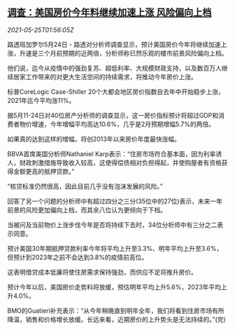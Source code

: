 <!--1621908062000-->
[调查：美国房价今年料继续加速上涨 风险偏向上档](https://cn.reuters.com/article/poll-us-house-price-outlook-0525-idCNKCS2D604I)
------

<div><i>2021-05-25T01:56:05Z</i></div><p>路透班加罗尔5月24日 - 路透对分析师调查显示，预计美国房价今年将继续加速上涨，升速是三个月前预期的近两倍，分析师称已然乐观的楼市前景风险偏向上档。</p><p>他们说，迄今从疫情中的强劲复苏、超低利率、大规模财政支持，以及数百万人继续居家工作带来的对更大生活空间的持续需求，将推动今年房价上涨。</p><p>标普CoreLogic Case-Shiller 20个大都会地区房价指数自去年中开始稳步上涨，2021年迄今平均涨11%。</p><p>据5月11-24日对40位房产分析师的调查显示，这一房价指标预计将超过GDP和消费者物价增速，今年增幅平均高达10.6%，几乎是2月预期增幅5.7%的两倍。</p><p>如果真的达到这样的增幅，将创2013年以来房价年度最快涨幅。</p><p>BBVA首席美国分析师Nathaniel Karp表示：“住房市场符合基本面，因为利率诱人，财政刺激措施导致收入较高，这使得偿债相对负担得起，并使购屋者有资格获得金额更高的抵押贷款。”</p><p>“核贷标准仍然很高，因此目前几乎没有泡沫发展的风险。”</p><p>回答了另一个问题的分析师中有超过四分之三分(35位中的27位)表示，未来一年前景的风险更加偏向上档，而其余八位认为更倾向于下档。</p><p>当被问及当前物价上涨步伐今年是否将持续下去时，34位分析师中有三分之二表示同意。</p><p>预计美国30年期抵押贷款利率今年将平均上升至3.3%、明年平均上升至3.6%，但预计到2023年之前不会达到3.8%的疫情前高位。</p><p>这表明借贷成本低廉将使住房需求保持强劲，而供应不足将推升房价。</p><p>预计今年以后，美国房价走势料将放缓，预估明年平均上升5.6%，2023年平均上升4.0%。</p><p>BMO的Guatieri补充表示：“从今年稍晚直到明年全年，我们将看到住房市场有所降温，销售和价格增长放缓。长远来看，近期房价的上升势头是无法持续的。”(完)</p>
